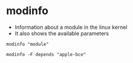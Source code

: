 # modinfo

- Information about a module in the linux kernel
- It also shows the available parameters

```shell
modinfo "module"

modinfo -F depends "apple-bce"
```
